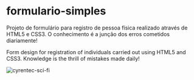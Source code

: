 # formulario-simples

Projeto de formulário para registro de pessoa física realizado através de HTML5 e CSS3.
O conhecimento é a junção dos erros cometidos diariamente!

Form design for registration of individuals carried out using HTML5 and CSS3.
Knowledge is the thrill of mistakes made daily!



![cyrentec-sci-fi](https://user-images.githubusercontent.com/104223530/202870349-88919521-6b47-4bd5-a7c5-fc0099e76150.gif)


